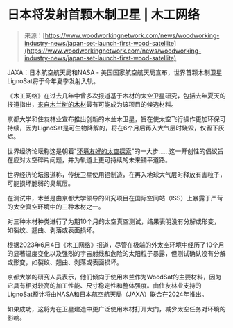 <!--yml

category: 未分类

date: 2024-05-29 13:26:25

-->

# 日本将发射首颗木制卫星 | 木工网络

> 来源：[https://www.woodworkingnetwork.com/news/woodworking-industry-news/japan-set-launch-first-wood-satellite](https://www.woodworkingnetwork.com/news/woodworking-industry-news/japan-set-launch-first-wood-satellite)

JAXA：日本航空航天局和NASA - 美国国家航空航天局宣布，世界首颗木制卫星LignoSat将于今年夏季发射入轨。

《木工网络》在过去几年中曾多次报道基于木材的太空卫星研究，包括去年夏天的报道指出，[来自木兰树的木材](https://www.woodworkingnetwork.com/news/woodworking-industry-news/researchers-lean-magnolia-wood-satellite)最有可能成为该项目的候选材料。

京都大学和住友林业宣布推出创新的木兰木卫星，旨在使太空飞行操作更加环保可持续，因为LignoSat是可生物降解的，将在6个月后再入大气层时烧毁，仅留下灰烬。

世界经济论坛称这是朝着"[环境友好的太空探索](https://www.weforum.org/videos/lignosat-wooden-satellite-japan-nasa/#:~:text=Marking%20a%20significant%20step%20towards,more%20sustainable%20future%20in%20orbit.)"的一大步……这一开创性的倡议旨在应对太空碎片问题，并为轨道上更可持续的未来铺平道路。

世界经济论坛报道称，传统卫星使用铝制造，在再入地球大气层时释放有害粒子，可能损坏脆弱的臭氧层。

在测试中，木兰是由京都大学领导的研究项目在国际空间站（ISS）上暴露于严苛的太空真空环境中的三种木材之一。

对三种木材种类进行了为期10个月的太空真空测试，结果表明没有分解或形变，如裂纹、翘曲、剥落或表面损坏。

根据2023年6月4日《木工网络》报道，尽管在极端的外太空环境中经历了10个月的显著温度变化以及强烈的宇宙射线和危险的太阳粒子暴露，但测试确认没有分解或形变，如裂纹、翘曲、剥落或表面损坏。

京都大学的研究人员表示，他们倾向于使用木兰作为WoodSat的主要材料，因为它具有相对较高的加工性能、尺寸稳定性和整体强度。由住友林业支持的LignoSat预计将由NASA和日本航空航天局（JAXA）联合在2024年推出。

如果成功，这将为在卫星建造中更广泛使用木材打开大门，减少太空任务对环境的影响。
